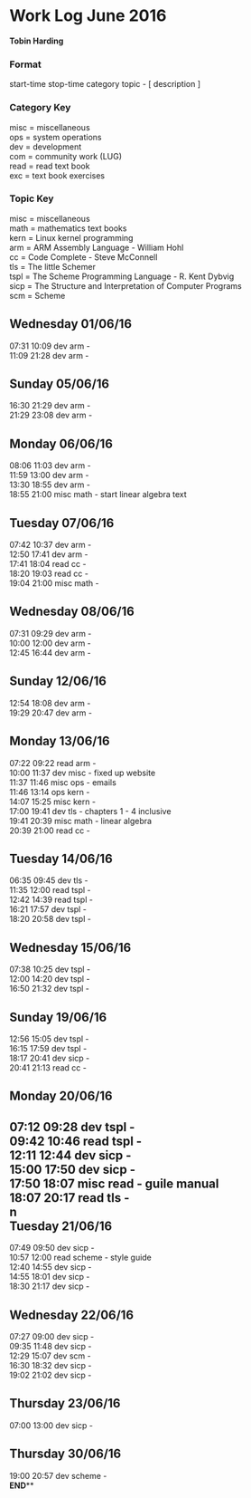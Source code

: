 Work Log June 2016  
==================  
**Tobin Harding**  
  
### Format #  
start-time stop-time category topic - [ description ]  
  
### Category Key #  
misc = miscellaneous  
ops = system operations    
dev = development    
com = community work (LUG)    
read = read text book  
exc = text book exercises  
  
### Topic Key #  
misc = miscellaneous    
math = mathematics text books  
kern = Linux kernel programming  
arm = ARM Assembly Language - William Hohl  
cc = Code Complete - Steve McConnell  
tls = The little Schemer  
tspl = The Scheme Programming Language - R. Kent Dybvig  
sicp = The Structure and Interpretation of Computer Programs  
scm = Scheme  
  
Wednesday 01/06/16  
----------------  
07:31 10:09 dev arm -   
11:09 21:28 dev arm -   
  
Sunday 05/06/16  
----------------  
16:30 21:29 dev arm -   
21:29 23:08 dev arm -   
  
Monday 06/06/16  
----------------  
08:06 11:03 dev arm -   
11:59 13:00 dev arm -  
13:30 18:55 dev arm -   
18:55 21:00 misc math - start linear algebra text  
  
Tuesday 07/06/16  
----------------  
07:42 10:37 dev arm -   
12:50 17:41 dev arm -   
17:41 18:04 read cc -   
18:20 19:03 read cc -   
19:04 21:00 misc math -   
  
Wednesday 08/06/16  
----------------  
07:31 09:29 dev arm -   
10:00 12:00 dev arm -  
12:45 16:44 dev arm -   
  
Sunday 12/06/16  
----------------  
12:54 18:08 dev arm -   
19:29 20:47 dev arm -   
  
Monday 13/06/16  
----------------  
07:22 09:22 read arm -   
10:00 11:37 dev misc - fixed up website  
11:37 11:46 misc ops - emails  
11:46 13:14 ops kern -   
14:07 15:25 misc kern -   
17:00 19:41 dev tls - chapters 1 - 4 inclusive  
19:41 20:39 misc math - linear algebra  
20:39 21:00 read cc -  
  
Tuesday 14/06/16  
----------------  
06:35 09:45 dev tls -   
11:35 12:00 read tspl -   
12:42 14:39 read tspl -   
16:21 17:57 dev tspl -   
18:20 20:58 dev tspl -   
  
Wednesday 15/06/16  
----------------  
07:38 10:25 dev tspl -   
12:00 14:20 dev tspl -   
16:50 21:32 dev tspl -   
  
Sunday 19/06/16  
----------------  
12:56 15:05 dev tspl -   
16:15 17:59 dev tspl -   
18:17 20:41 dev sicp -   
20:41 21:13 read cc -   
  
Monday 20/06/16  
----------------  
07:12 09:28 dev tspl -   
09:42 10:46 read tspl -   
12:11 12:44 dev sicp -   
15:00 17:50 dev sicp -   
17:50 18:07 misc read - guile manual  
18:07 20:17 read tls -   
n  
Tuesday 21/06/16  
----------------  
07:49 09:50 dev sicp -   
10:57 12:00 read scheme - style guide  
12:40 14:55 dev sicp -   
14:55 18:01 dev sicp -   
18:30 21:17 dev sicp -   
  
Wednesday 22/06/16  
----------------  
07:27 09:00 dev sicp -   
09:35 11:48 dev sicp -   
12:29 15:07 dev scm -   
16:30 18:32 dev sicp -   
19:02 21:02 dev sicp -   
  
Thursday 23/06/16  
----------------  
07:00 13:00 dev sicp -  
  
Thursday 30/06/16  
----------------  
19:00 20:57 dev scheme -   
******END********  
